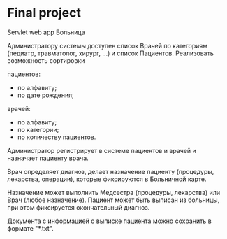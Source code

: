 # Final project
Servlet web app
Больница
 
Администратору системы доступен список Врачей по категориям (педиатр, травматолог, хирург, ...) и список Пациентов. Реализовать возможность сортировки

пациентов:

* по алфавиту;
* по дате рождения;

врачей:

* по алфавиту;
* по категории;
* по количеству пациентов.

Администратор регистрирует в системе пациентов и врачей и назначает пациенту врача.

Врач определяет диагноз, делает назначение пациенту (процедуры, лекарства, операции), которые фиксируются в Больничной карте.

Назначение может выполнить Медсестра (процедуры, лекарства) или Врач (любое назначение). Пациент может быть выписан из больницы, при этом фиксируется окончательный диагноз.

Документа с информацией о выписке пациента можно сохранить в формате "*.txt".
